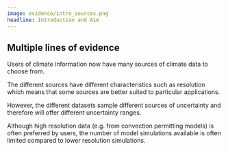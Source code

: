 ```yaml
---
image: evidence/intro_sources.png
headline: Introduction and Aim
---
```


## Multiple lines of evidence​

Users of climate information now have many sources of climate data to choose
from.​

The different sources have different characteristics such as resolution which
means that some sources are better suited to particular applications.​

However, the different datasets sample different sources of uncertainty and
therefore will offer different uncertainty ranges. ​

Although high resolution data (e.g. from convection permitting models) is often
preferred by users, the number of model simulations available is often limited
compared to lower resolution simulations.​
